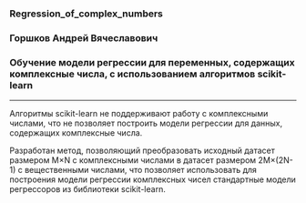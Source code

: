 ### Regression_of_complex_numbers
### Горшков Андрей Вячеславович
### Обучение модели регрессии для переменных, содержащих комплексные числа, с использованием алгоритмов scikit-learn
------------------------------------------

Алгоритмы scikit-learn не поддерживают работу с комплексными числами, что не позволяет построить модели регрессии для данных, содержащих комплексные числа.

Разработан метод, позволяющий преобразовать исходный датасет размером M×N с комплексными числами в датасет размером 2M×(2N-1) с вещественными числами, что позволяет использовать для построения модели регрессии комплексных чисел стандартные модели регрессоров из библиотеки scikit-learn.

